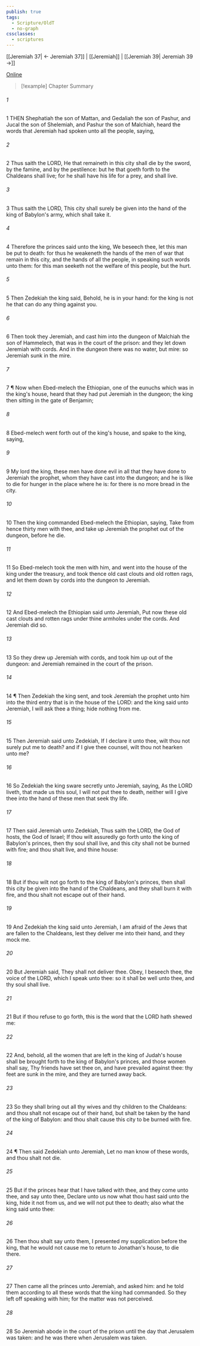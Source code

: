 ```yaml
---
publish: true
tags:
  - Scripture/OldT
  - no-graph
cssclasses:
  - scriptures
---
```

[[Jeremiah 37| ← Jeremiah 37]] | [[Jeremiah]] | [[Jeremiah 39| Jeremiah 39 →]]

[Online](https://churchofjesuschrist.org/study/scriptures/ot/jer/38?lang=eng)

>[!example] Chapter Summary
>
###### 1
1 THEN Shephatiah the son of Mattan, and Gedaliah the son of Pashur, and Jucal the son of Shelemiah, and Pashur the son of Malchiah, heard the words that Jeremiah had spoken unto all the people, saying,
###### 2
2 Thus saith the LORD, He that remaineth in this city shall die by the sword, by the famine, and by the pestilence: but he that goeth forth to the Chaldeans shall live; for he shall have his life for a prey, and shall live.
###### 3
3 Thus saith the LORD, This city shall surely be given into the hand of the king of Babylon's army, which shall take it.
###### 4
4 Therefore the princes said unto the king, We beseech thee, let this man be put to death: for thus he weakeneth the hands of the men of war that remain in this city, and the hands of all the people, in speaking such words unto them: for this man seeketh not the welfare of this people, but the hurt.
###### 5
5 Then Zedekiah the king said, Behold, he is in your hand: for the king is not he that can do any thing against you.
###### 6
6 Then took they Jeremiah, and cast him into the dungeon of Malchiah the son of Hammelech, that was in the court of the prison: and they let down Jeremiah with cords.  And in the dungeon there was no water, but mire: so Jeremiah sunk in the mire.
###### 7
7 ¶ Now when Ebed-melech the Ethiopian, one of the eunuchs which was in the king's house, heard that they had put Jeremiah in the dungeon; the king then sitting in the gate of Benjamin;
###### 8
8 Ebed-melech went forth out of the king's house, and spake to the king, saying,
###### 9
9 My lord the king, these men have done evil in all that they have done to Jeremiah the prophet, whom they have cast into the dungeon; and he is like to die for hunger in the place where he is: for there is no more bread in the city.
###### 10
10 Then the king commanded Ebed-melech the Ethiopian, saying, Take from hence thirty men with thee, and take up Jeremiah the prophet out of the dungeon, before he die.
###### 11
11 So Ebed-melech took the men with him, and went into the house of the king under the treasury, and took thence old cast clouts and old rotten rags, and let them down by cords into the dungeon to Jeremiah.
###### 12
12 And Ebed-melech the Ethiopian said unto Jeremiah, Put now these old cast clouts and rotten rags under thine armholes under the cords.  And Jeremiah did so.
###### 13
13 So they drew up Jeremiah with cords, and took him up out of the dungeon: and Jeremiah remained in the court of the prison.
###### 14
14 ¶ Then Zedekiah the king sent, and took Jeremiah the prophet unto him into the third entry that is in the house of the LORD: and the king said unto Jeremiah, I will ask thee a thing; hide nothing from me.
###### 15
15 Then Jeremiah said unto Zedekiah, If I declare it unto thee, wilt thou not surely put me to death?  and if I give thee counsel, wilt thou not hearken unto me?
###### 16
16 So Zedekiah the king sware secretly unto Jeremiah, saying, As the LORD liveth, that made us this soul, I will not put thee to death, neither will I give thee into the hand of these men that seek thy life.
###### 17
17 Then said Jeremiah unto Zedekiah, Thus saith the LORD, the God of hosts, the God of Israel; If thou wilt assuredly go forth unto the king of Babylon's princes, then thy soul shall live, and this city shall not be burned with fire; and thou shalt live, and thine house:
###### 18
18 But if thou wilt not go forth to the king of Babylon's princes, then shall this city be given into the hand of the Chaldeans, and they shall burn it with fire, and thou shalt not escape out of their hand.
###### 19
19 And Zedekiah the king said unto Jeremiah, I am afraid of the Jews that are fallen to the Chaldeans, lest they deliver me into their hand, and they mock me.
###### 20
20 But Jeremiah said, They shall not deliver thee.  Obey, I beseech thee, the voice of the LORD, which I speak unto thee: so it shall be well unto thee, and thy soul shall live.
###### 21
21 But if thou refuse to go forth, this is the word that the LORD hath shewed me:
###### 22
22 And, behold, all the women that are left in the king of Judah's house shall be brought forth to the king of Babylon's princes, and those women shall say, Thy friends have set thee on, and have prevailed against thee: thy feet are sunk in the mire, and they are turned away back.
###### 23
23 So they shall bring out all thy wives and thy children to the Chaldeans: and thou shalt not escape out of their hand, but shalt be taken by the hand of the king of Babylon: and thou shalt cause this city to be burned with fire.
###### 24
24 ¶ Then said Zedekiah unto Jeremiah, Let no man know of these words, and thou shalt not die.
###### 25
25 But if the princes hear that I have talked with thee, and they come unto thee, and say unto thee, Declare unto us now what thou hast said unto the king, hide it not from us, and we will not put thee to death; also what the king said unto thee:
###### 26
26 Then thou shalt say unto them, I presented my supplication before the king, that he would not cause me to return to Jonathan's house, to die there.
###### 27
27 Then came all the princes unto Jeremiah, and asked him: and he told them according to all these words that the king had commanded.  So they left off speaking with him; for the matter was not perceived.
###### 28
28 So Jeremiah abode in the court of the prison until the day that Jerusalem was taken: and he was there when Jerusalem was taken.



